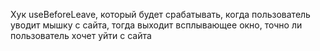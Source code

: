 Хук useBeforeLeave, который будет срабатывать, когда пользователь уводит мышку с сайта, тогда выходит всплывающее окно, точно ли пользователь хочет уйти с сайта
